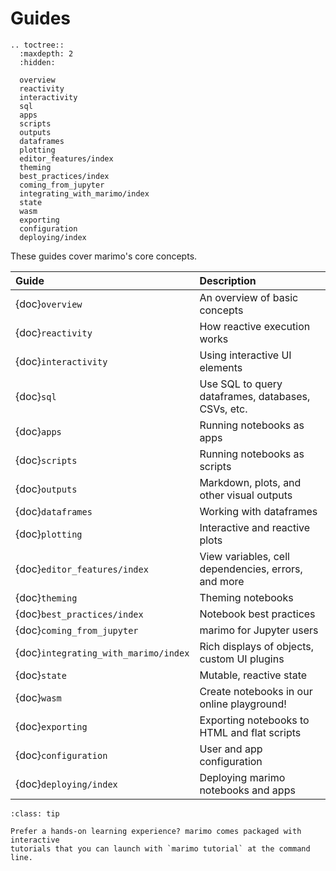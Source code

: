 # Guides

```{eval-rst}
.. toctree::
  :maxdepth: 2
  :hidden:

  overview
  reactivity
  interactivity
  sql
  apps
  scripts
  outputs
  dataframes
  plotting
  editor_features/index
  theming
  best_practices/index
  coming_from_jupyter
  integrating_with_marimo/index
  state
  wasm
  exporting
  configuration
  deploying/index
```

These guides cover marimo's core concepts.

| Guide                                | Description                                         |
| :----------------------------------- | :-------------------------------------------------- |
| {doc}`overview`                      | An overview of basic concepts                       |
| {doc}`reactivity`                    | How reactive execution works                        |
| {doc}`interactivity`                 | Using interactive UI elements                       |
| {doc}`sql`                           | Use SQL to query dataframes, databases, CSVs, etc.  |
| {doc}`apps`                          | Running notebooks as apps                           |
| {doc}`scripts`                       | Running notebooks as scripts                        |
| {doc}`outputs`                       | Markdown, plots, and other visual outputs           |
| {doc}`dataframes`                    | Working with dataframes                             |
| {doc}`plotting`                      | Interactive and reactive plots                      |
| {doc}`editor_features/index`         | View variables, cell dependencies, errors, and more |
| {doc}`theming`                       | Theming notebooks                                   |
| {doc}`best_practices/index`          | Notebook best practices                             |
| {doc}`coming_from_jupyter`           | marimo for Jupyter users                            |
| {doc}`integrating_with_marimo/index` | Rich displays of objects, custom UI plugins         |
| {doc}`state`                         | Mutable, reactive state                             |
| {doc}`wasm`                          | Create notebooks in our online playground!          |
| {doc}`exporting`                     | Exporting notebooks to HTML and flat scripts        |
| {doc}`configuration`                 | User and app configuration                          |
| {doc}`deploying/index`               | Deploying marimo notebooks and apps                 |

```{admonition} Learn by doing!
:class: tip

Prefer a hands-on learning experience? marimo comes packaged with interactive
tutorials that you can launch with `marimo tutorial` at the command line.
```

